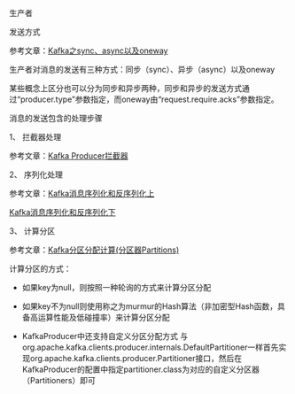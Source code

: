 
生产者

发送方式 

参考文章：[Kafka之sync、async以及oneway](https://honeypps.com/mq/kafka-sync-async-oneway/)

生产者对消息的发送有三种方式：同步（sync）、异步（async）以及oneway

某些概念上区分也可以分为同步和异步两种，同步和异步的发送方式通过“producer.type”参数指定，而oneway由“request.require.acks”参数指定。





消息的发送包含的处理步骤



1、 拦截器处理

参考文章：[Kafka Producer拦截器](https://honeypps.com/mq/kafka-producer-interceptor/)



2、 序列化处理

参考文章：[Kafka消息序列化和反序列化上](https://honeypps.com/mq/kafka-message-serialize-and-deserialize-1/)

[Kafka消息序列化和反序列化下](https://honeypps.com/mq/kafka-message-serialize-and-deserialize-2/)



3、 计算分区

参考文章：[Kafka分区分配计算(分区器Partitions)](https://honeypps.com/mq/kafka-partitions-distributed-calculation/)

计算分区的方式：

- 如果key为null，则按照一种轮询的方式来计算分区分配

- 如果key不为null则使用称之为murmur的Hash算法（非加密型Hash函数，具备高运算性能及低碰撞率）来计算分区分配

- KafkaProducer中还支持自定义分区分配方式
与org.apache.kafka.clients.producer.internals.DefaultPartitioner一样首先实现org.apache.kafka.clients.producer.Partitioner接口，然后在KafkaProducer的配置中指定partitioner.class为对应的自定义分区器（Partitioners）即可






